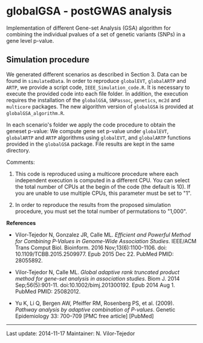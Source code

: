 # globalGSA - postGWAS analysis
Implementation of different Gene-set Analysis (GSA) algorithm for combining the individual pvalues of a set of genetic variants (SNPs) in a gene level p-value. 


## Simulation procedure

We generated different scenarios as described in Section 3. Data can be found in `simulatedData`. 
In order to reproduce `globalEVT`, `globalARTP` and `ARTP`, we provide a script code, `IEEE_Simulation_code.R`.
It is necessary to execute the provided code into each file folder. In addition, the execution requires the installation of the `globalGSA`, `SNPassoc`, `genetics`, `mc2d` and `multicore` packages. The new algorithm version of `globalGSA` is provided at `globalGSA_algorithm.R`.

In each scenario's folder we apply the code procedure to obtain the geneset p-value: We compute gene set p-value under `globalEVT`, `globalARTP` and `ARTP` algorithms using `globalEVT`, and `globalARTP` functions provided in the `globalGSA` package. 
File results are kept in the same directory.


Comments:
1. This code is reproduced using a multicore procedure where each independent execution is computed in a different CPU. 
You can select the total number of CPUs at the begin of the code (the default is 10). If you are unable to use multiple CPUs, this parameter must be set to "1".

2. In order to reproduce the results from the proposed simulation procedure, you must set the total number of permutations to "1,000". 


**References**

* Vilor-Tejedor N, Gonzalez JR, Calle ML. *Efficient and Powerful Method for Combining P-Values in Genome-Wide Association Studies*. IEEE/ACM Trans Comput Biol. Bioinform. 2016 Nov;13(6):1100-1106. doi: 10.1109/TCBB.2015.2509977. Epub 2015 Dec 22. PubMed PMID: 28055892.

* Vilor-Tejedor N, Calle ML. *Global adaptive rank truncated product method for gene-set analysis in association studies*. Biom J. 2014 Sep;56(5):901-11. doi:10.1002/bimj.201300192. Epub 2014 Aug 1. PubMed PMID: 25082012.

* Yu K, Li Q, Bergen AW, Pfeiffer RM, Rosenberg PS, et al. (2009). *Pathway analysis by adaptive combination of P-values*. Genetic Epidemiology 33: 700–709 [PMC free article] [PubMed]

---

Last update: 2014-11-17
Maintainer: N. Vilor-Tejedor
